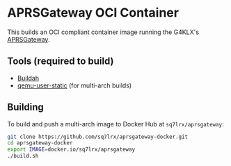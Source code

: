 # APRSGateway OCI Container

This builds an OCI compliant container image running the G4KLX's
[APRSGateway](https://github.com/g4klx/APRSGateway).

## Tools (required to build)

- [Buildah](https://buildah.io/)
- [qemu-user-static](https://github.com/multiarch/qemu-user-static) (for
  multi-arch builds)

## Building
To build and push a multi-arch image to Docker Hub at `sq7lrx/aprsgateway`:

```sh
git clone https://github.com/sq7lrx/aprsgateway-docker.git
cd aprsgateway-docker
export IMAGE=docker.io/sq7lrx/aprsgateway
./build.sh
```
